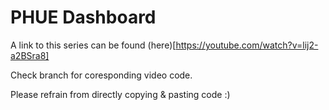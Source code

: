 # PHUE Dashboard
A link to this series can be found (here)[https://youtube.com/watch?v=lij2-a2BSra8]

Check branch for coresponding video code.

Please refrain from directly copying & pasting code :)
